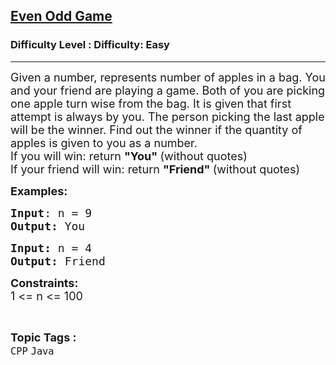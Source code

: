 <h2><a href="https://www.geeksforgeeks.org/problems/even-odd-game/1?page=2&category=CPP&sortBy=submissions">Even Odd Game</a></h2><h3>Difficulty Level : Difficulty: Easy</h3><hr><div class="problems_problem_content__Xm_eO"><p><span style="font-size: 18px;">Given a number, represents number of apples in a bag. You and your friend are playing a game. Both of you are picking one apple turn wise from the bag. It is given&nbsp;that&nbsp;first attempt is always by you. The person picking the last apple will be the winner. Find out the winner if the quantity&nbsp;of apples is given to you&nbsp;as a number.<br>If you will win: return <strong>"You" </strong>(without quotes)<br>If your friend will win: return <strong>"Friend" </strong>(without quotes)</span></p>
<p><span style="font-size: 18px;"><strong>Examples:</strong></span></p>
<pre><span style="font-size: 18px;"><strong>Input</strong>: n = 9
<strong>Output:</strong> You</span></pre>
<pre><span style="font-size: 18px;"><strong>Input: </strong>n = 4
<strong>Output: </strong>Friend</span></pre>
<p><span style="font-size: 18px;"><strong>Constraints:</strong><br>1 &lt;= n &lt;= 100</span></p></div><br><p><span style=font-size:18px><strong>Topic Tags : </strong><br><code>CPP</code>&nbsp;<code>Java</code>&nbsp;